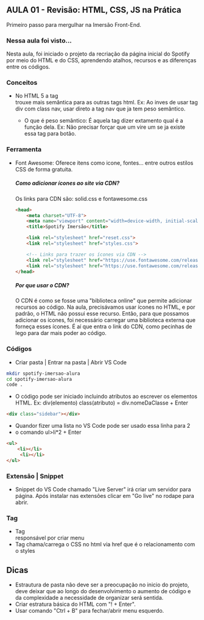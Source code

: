 ## AULA 01 - Revisão: HTML, CSS, JS na Prática

Primeiro passo para mergulhar na Imersão Front-End.

### Nessa aula foi visto...

Nesta aula, foi iniciado o projeto da recriação da página inicial do Spotify por meio do HTML e do CSS, aprendendo atalhos, recursos e as diferenças entre os códigos.

### Conceitos

- No HTML 5 a tag <nav></nave> trouxe mais semântica para as outras tags html. Ex: Ao inves de usar tag div com class nav, usar direto a tag nav que ja tem peso semântico. 
    - O que é peso semântico: É aquela tag dizer extamento qual é a função dela. Ex: Não precisar forçar que um <link> vire um <botao> se ja existe essa tag para botão.

### Ferramenta

- Font Awesome: Oferece itens como icone, fontes... entre outros estilos CSS de forma gratuita.
    ##### Como adicionar ícones ao site via CDN?
    Os links para CDN são: solid.css e fontawesome.css
    ```html
    <head>
        <meta charset="UTF-8">
        <meta name="viewport" content="width=device-width, initial-scale=1.0">
        <title>Spotify Imersão</title>

        <link rel="stylesheet" href="reset.css">
        <link rel="stylesheet" href="styles.css">

        <!-- Links para trazer os ícones via CDN -->
        <link rel="stylesheet" href="https://use.fontawesome.com/releases/v5.15.4/css/solid.css"/>
        <link rel="stylesheet" href="https://use.fontawesome.com/releases/v5.15.4/css/fontawesome.css"/>
    </head>
    ```
    ##### Por que usar o CDN?

    O CDN é como se fosse uma "biblioteca online" que permite adicionar recursos ao código. Na aula, precisávamos usar ícones no HTML, e por padrão, o HTML não possui esse recurso. Então, para que possamos adicionar os ícones, foi necessário carregar uma biblioteca externa que forneça esses ícones. É aí que entra o link do CDN, como pecinhas de lego para dar mais poder ao código.

### Códigos

- Criar pasta | Entrar na pasta | Abrir VS Code
```bash
mkdir spotify-imersao-alura
cd spotify-imersao-alura
code .
```
- O código pode ser iniciado incluindo atributos ao escrever os elementos HTML. Ex: div(elemento) class(atributo) = div.nomeDaClasse + Enter
```html
<div class="sidebar"></div>
```
- Quandor fizer uma lista no VS Code pode ser usado essa linha para 2 <li> o comando ul>li*2 + Enter
```html
<ul>
    <li></li>
     <li></li>
</ul>
```

### Extensão | Snippet

- Snippet do VS Code chamado "Live Server" irá criar um servidor para página. Após instalar nas extensões clicar em "Go live" no rodape para abrir.


### Tag

- Tag <nav></nave> responsável por criar menu
- Tag <link/> chama/carrega o CSS no html via href que é o relacionamento com o styles

## Dicas

- Estrautura de pasta não deve ser a preocupação no inicio do projeto, deve deixar que ao longo do desenvolvimento o aumento de código e da complexidade a necessidade de organizar será sentida.
- Criar estratura básica do HTML com "! + Enter".
- Usar comando "Ctrl + B" para fechar/abrir menu esquerdo.